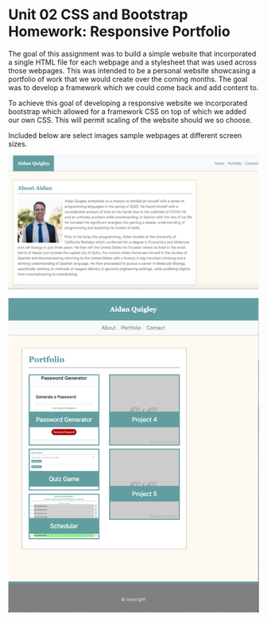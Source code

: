 # Unit 02 CSS and Bootstrap Homework: Responsive Portfolio

The goal of this assignment was to build a simple website that incorporated a single HTML file for each webpage and a stylesheet that was used across those webpages. This was intended to be a personal website showcasing a portfolio of work that we would create over the coming months. The goal was to develop a framework which we could come back and add content to. 

To achieve this goal of developing a responsive website we incorporated bootstrap which allowed for a framework CSS on top of which we added our own CSS. This will permit scaling of the website should we so choose.

Included below are select images sample webpages at different screen sizes.

![](./Assets/Images/Screenshot.png)

![](./Assets/Images/screenshot2.png)
